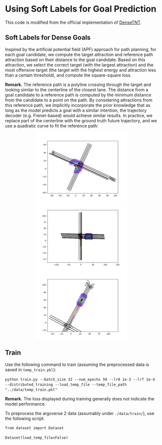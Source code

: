 # Using Soft Labels for Goal Prediction

This code is modified from the official implementation of [DenseTNT](https://github.com/Tsinghua-MARS-Lab/DenseTNT).

## Soft Labels for Dense Goals

Inspired by the artificial potential field (APF) approach for path planning, for each goal candidate, we compute the target attraction and reference path attraction based on their distance to the goal candidate. Based on this attraction, we select the correct target (with the largest attraction) and the most offensive target (the target with the highest energy and attraction less than a certain threshold), and compute the square-square loss.

**Remark.** The reference path is a polyline crossing through the target and looking similar to the centerline of the closest lane. The distance from a goal candidate to a reference path is computed by the minimum distance from the candidate to a point on the path. By considering attractions from this reference path, we implicitly incorporate the prior knowledge that as long as the model predicts a goal with a similar intention, the trajectory decoder (e.g. Frenet-based) would achieve similar results. In practice, we replace part of the centerline with the ground truth future trajectory, and we use a quadratic curve to fit the reference path:
<p align="center">
  <img src="./figures/dense_goal_heatmap_example-1.png" alt="dense_goal_example-1.png" width="300"/>
  <img src="./figures/dense_goal_heatmap_example-2.png" alt="dense_goal_example-1.png" width="300"/>
  <img src="./figures/dense_goal_heatmap_example-3.png" alt="dense_goal_example-1.png" width="300"/>
</p>

## Train

Use the following command to train (assuming the preprocessed data is saved in ```temp_train.pkl```):

```python train.py --batch_size 32 --num_epochs 50 --lr0 1e-3 --lrf 1e-4 --distributed_training --load_temp_file --temp_file_path "../data/temp_train.pkl"```

**Remark.** The loss displayed during training generally does not indicate the model performance.

To preprocess the argoverse 2 data (assumably under ```./data/train/```), use the following script:

```
from dataset import Dataset

Dataset(load_temp_file=False)
```
